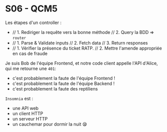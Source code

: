 # S06 - QCM5

Les étapes d'un controller : 
- // 1. Rediriger la requête vers la bonne méthode // 2. Query la BDD => `router`
- // 1. Parse & Validate inputs // 2. Fetch data // 3. Return responses
- // 1. Vérifier la présence du ticket RATP. // 2. Mettre l'amende appropriée en cas de fraude


Je suis Bob de l'équipe Frontend, et notre code client appelle l'API d'Alice, qui me retourne une `401`:
- c'est probablement la faute de l'équipe Frontend !
- c'est probablement la faute de l'équipe Backend !
- c'est probablement la faute des reptiliens


`Insomnia` est :
- une API web
- un client HTTP
- un serveur HTTP
- un cauchemar pour dormir la nuit 😪


